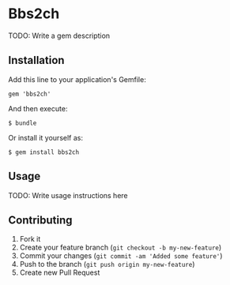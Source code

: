 # Bbs2ch

TODO: Write a gem description

## Installation

Add this line to your application's Gemfile:

    gem 'bbs2ch'

And then execute:

    $ bundle

Or install it yourself as:

    $ gem install bbs2ch

## Usage

TODO: Write usage instructions here

## Contributing

1. Fork it
2. Create your feature branch (`git checkout -b my-new-feature`)
3. Commit your changes (`git commit -am 'Added some feature'`)
4. Push to the branch (`git push origin my-new-feature`)
5. Create new Pull Request

